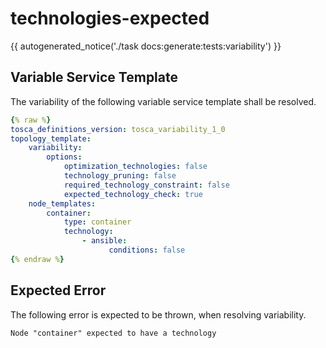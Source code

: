 # technologies-expected

{{ autogenerated_notice('./task docs:generate:tests:variability') }}


## Variable Service Template

The variability of the following variable service template shall be resolved.

```yaml linenums="1"
{% raw %}
tosca_definitions_version: tosca_variability_1_0
topology_template:
    variability:
        options:
            optimization_technologies: false
            technology_pruning: false
            required_technology_constraint: false
            expected_technology_check: true
    node_templates:
        container:
            type: container
            technology:
                - ansible:
                      conditions: false
{% endraw %}
```





## Expected Error

The following error is expected to be thrown, when resolving variability.

```text linenums="1"
Node "container" expected to have a technology
```
